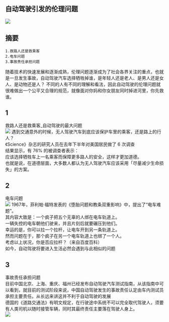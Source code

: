 自动驾驶引发的伦理问题
-


![](https://timgsa.baidu.com/timg?image&quality=80&size=b9999_10000&sec=1543138182234&di=f8001763f7aa91255565bdc934d3aefd&imgtype=0&src=http%3A%2F%2Fpic168.nipic.com%2Ffile%2F20180608%2F2608606_235435043080_2.jpg)

摘要
-

```
1.救路人还是救乘客
2.电车问题
3.事故责任承担问题
```

随着技术的快速发展和逐渐成熟，伦理问题逐渐成为了社会各界关注的重点，也就是一旦发生事故，自动驾驶汽车选择牺牲掉谁，是年轻人还是老人、是男人还是女人、是动物还是人？
不同的人有不同的理解和看法，因此自动驾驶的伦理问题就很难做出一个公平又合理的规范，就像面对你妈和你女朋友同时掉进河里，你先救谁。

1
-

救路人还是救乘客_自动驾驶的最大问题<br>
![](http://img.mp.itc.cn/upload/20160628/929c0bc6a3ce48d29190c5bbf90daef1_th.jpg)
遇到交通意外的时候，无人驾驶汽车到底应该保护车里的乘客，还是路上的行人？<br>
《Science》杂志的研究人员在去年下半年对美国居民做了 6 次调查<br>
结果显示，有 76% 的被调查者表示：<br>
应该选择牺牲车上一名乘客而保障更多路人的安全，这样才更加道德。<br>
也就是说，在道德层面，大多数人都认为无人驾驶汽车应该采用「尽量减少生命损失」的方案。<br>

2
-

电车问题<br>
![](https://img3.iyiou.com/Editor/image/20181030/1540883498247323.jpg)
1967年，菲利帕·福特发表的《堕胎问题和教条双重影响》中，提出了“电车难题”。<br>
其内容大致是：一个疯子把五个无辜的人绑在电车轨道上。<br>
一辆失控的电车朝他们驶来，并且片刻后就要碾压到他们。<br>
幸运的是，你可以拉一个拉杆，让电车开到另一条轨道上。<br>
然而问题在于，那个疯子在另一个电车轨道上也绑了一个人。<br>
考虑以上状况，你是否应拉杆？（来自百度百科）<br>
如今，自动驾驶将要进入生活必然会遇到与此相似的问题<br>

3
-

事故责任承担问题<br>
目前中国北京、上海、重庆、福州已经发布自动驾驶汽车测试指南，从该指南中可以看到，就目前的测试阶段来说，中国自动驾驶发生的事故责任认定由车内测试员承担主要责任。从长远来讲这并不利于自动驾驶的发展<br>
德国的《道路交通法》有明文规定，在行驶途中系统不可以完全取代驾驶人，须要有人类司机以随时接管车辆，同时其最终责任主要落在驾驶人身上。<br>
![](http://5b0988e595225.cdn.sohucs.com/images/20180526/7a454ad13d4a48f69d8db1850b7889d7.jpeg)
